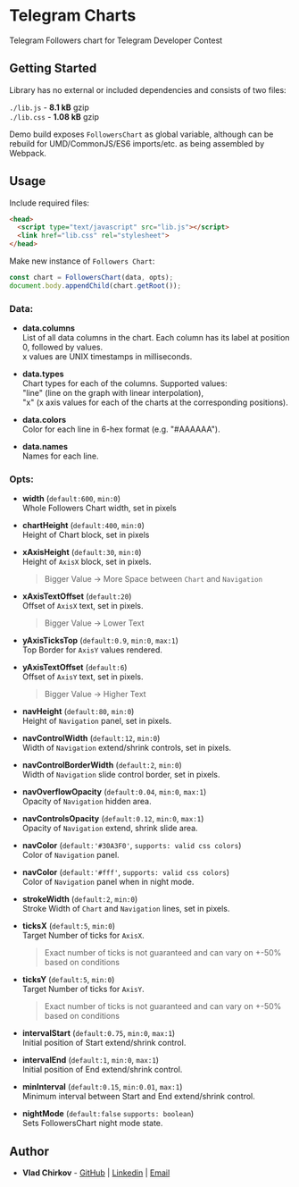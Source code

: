 # Telegram Charts

Telegram Followers chart for Telegram Developer Contest

## Getting Started

Library has no external or included dependencies and consists of two files:

`./lib.js` - **8.1 kB** gzip  
`./lib.css` - **1.08 kB** gzip

Demo build exposes `FollowersChart` as global variable, although can be rebuild for UMD/CommonJS/ES6 imports/etc. as being assembled by Webpack.

## Usage

Include required files:

```html
<head>
  <script type="text/javascript" src="lib.js"></script>
  <link href="lib.css" rel="stylesheet">
</head>

```

Make new instance of `Followers Chart`:

```js
const chart = FollowersChart(data, opts);
document.body.appendChild(chart.getRoot());
```
### Data:
* **data.columns**  
List of all data columns in the chart. Each column has its label at position 0, followed by values.  
x values are UNIX timestamps in milliseconds.
  
* **data.types**  
Chart types for each of the columns. Supported values:  
  "line" (line on the graph with linear interpolation),  
  "x" (x axis values for each of the charts at the corresponding positions).
  
* **data.colors**  
Color for each line in 6-hex format (e.g. "#AAAAAA").

* **data.names**  
Names for each line.

### Opts:
* **width** (`default:600`, `min:0`)  
Whole Followers Chart width, set in pixels

* **chartHeight** (`default:400`, `min:0`)  
Height of Chart block, set in pixels

* **xAxisHeight** (`default:30`, `min:0`)  
Height of `AxisX` block, set in pixels.
  > Bigger Value -> More Space between `Chart` and `Navigation`

* **xAxisTextOffset** (`default:20`)  
Offset of `AxisX` text, set in pixels. 
  > Bigger Value -> Lower Text

* **yAxisTicksTop** (`default:0.9`, `min:0`, `max:1`)  
Top Border for `AxisY` values rendered. 

* **yAxisTextOffset** (`default:6`)  
Offset of `AxisY` text, set in pixels. 
  > Bigger Value -> Higher Text

* **navHeight** (`default:80`, `min:0`)  
Height of `Navigation` panel, set in pixels.

* **navControlWidth** (`default:12`, `min:0`)  
Width of `Navigation` extend/shrink controls, set in pixels.

* **navControlBorderWidth** (`default:2`, `min:0`)  
Width of `Navigation` slide control border, set in pixels.

* **navOverflowOpacity** (`default:0.04`, `min:0`, `max:1`)  
Opacity of `Navigation` hidden area.

* **navControlsOpacity** (`default:0.12`, `min:0`, `max:1`)  
Opacity of `Navigation` extend, shrink slide area.

* **navColor** (`default:'#30A3F0'`, `supports: valid css colors`)  
Color of `Navigation` panel.

* **navColor** (`default:'#fff'`, `supports: valid css colors`)  
Color of `Navigation` panel when in night mode.

* **strokeWidth** (`default:2`, `min:0`)  
Stroke Width of `Chart` and `Navigation` lines, set in pixels.

* **ticksX** (`default:5`, `min:0`)  
Target Number of ticks for `AxisX`.  
  > Exact number of ticks is not guaranteed and can vary on +-50% based on conditions 

* **ticksY** (`default:5`, `min:0`)  
Target Number of ticks for `AxisY`.  
  > Exact number of ticks is not guaranteed and can vary on +-50% based on conditions 

* **intervalStart** (`default:0.75`, `min:0`, `max:1`)  
Initial position of Start extend/shrink control.

* **intervalEnd** (`default:1`, `min:0`, `max:1`)  
Initial position of End extend/shrink control.

* **minInterval** (`default:0.15`, `min:0.01`, `max:1`)  
Minimum interval between Start and End extend/shrink control.

* **nightMode** (`default:false` `supports: boolean`)  
Sets FollowersChart night mode state.

## Author

* **Vlad Chirkov** - [GitHub](https://github.com/vchirkov) | [Linkedin](https://www.linkedin.com/in/vchirkov/) | [Email](mailto:vlad.chirkou@gmail.com)
